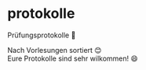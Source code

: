 # protokolle

Prüfungsprotokolle 🎉  

Nach Vorlesungen sortiert 😊   
Eure Protokolle sind sehr wilkommen! 😄  
